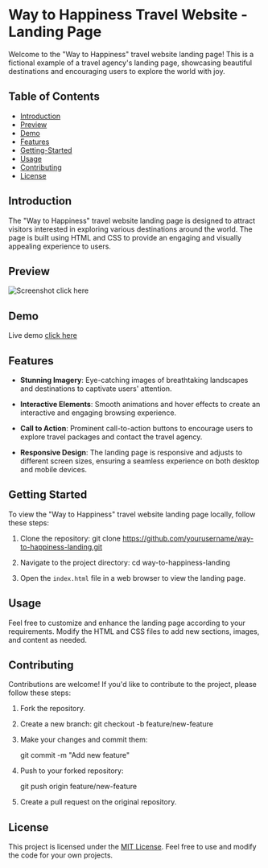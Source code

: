
# Way to Happiness Travel Website - Landing Page

Welcome to the "Way to Happiness" travel website landing page! This is a fictional example of a travel agency's landing page, showcasing beautiful destinations and encouraging users to explore the world with joy.

## Table of Contents

- [Introduction](#Introduction)
- [Preview](#Preview)
- [Demo](#Demo)
- [Features](#Features)
- [Getting-Started](#Getting-Started)
- [Usage](#Usage)
- [Contributing](#ontributing)
- [License](#License)

## Introduction

The "Way to Happiness" travel website landing page is designed to attract visitors interested in exploring various destinations around the world. The page is built using HTML and CSS to provide an engaging and visually appealing experience to users.

## Preview
![Screenshot click here]()
## Demo
Live demo [click here](https://way-to-happiness.netlify.app/)
## Features

- **Stunning Imagery**: Eye-catching images of breathtaking landscapes and destinations to captivate users' attention.

- **Interactive Elements**: Smooth animations and hover effects to create an interactive and engaging browsing experience.

- **Call to Action**: Prominent call-to-action buttons to encourage users to explore travel packages and contact the travel agency.

- **Responsive Design**: The landing page is responsive and adjusts to different screen sizes, ensuring a seamless experience on both desktop and mobile devices.

## Getting Started

To view the "Way to Happiness" travel website landing page locally, follow these steps:

1. Clone the repository:
      git clone https://github.com/yourusername/way-to-happiness-landing.git

2. Navigate to the project directory:
cd way-to-happiness-landing


3. Open the `index.html` file in a web browser to view the landing page.

## Usage

Feel free to customize and enhance the landing page according to your requirements. Modify the HTML and CSS files to add new sections, images, and content as needed.

## Contributing

Contributions are welcome! If you'd like to contribute to the project, please follow these steps:

1. Fork the repository.

2. Create a new branch:
   git checkout -b feature/new-feature
   

3. Make your changes and commit them:

    git commit -m "Add new feature"
   

4. Push to your forked repository:

   git push origin feature/new-feature


5. Create a pull request on the original repository.

## License

This project is licensed under the [MIT License](LICENSE). Feel free to use and modify the code for your own projects.

